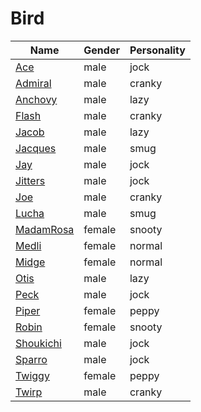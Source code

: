 # Bird

|Name|Gender|Personality|
|---|---|---|
|[Ace](./ace)|male|jock|
|[Admiral](./admiral)|male|cranky|
|[Anchovy](./anchovy)|male|lazy|
|[Flash](./flash)|male|cranky|
|[Jacob](./jacob)|male|lazy|
|[Jacques](./jacques)|male|smug|
|[Jay](./jay)|male|jock|
|[Jitters](./jitters)|male|jock|
|[Joe](./joe)|male|cranky|
|[Lucha](./lucha)|male|smug|
|[MadamRosa](./madamrosa)|female|snooty|
|[Medli](./medli)|female|normal|
|[Midge](./midge)|female|normal|
|[Otis](./otis)|male|lazy|
|[Peck](./peck)|male|jock|
|[Piper](./piper)|female|peppy|
|[Robin](./robin)|female|snooty|
|[Shoukichi](./shoukichi)|male|jock|
|[Sparro](./sparro)|male|jock|
|[Twiggy](./twiggy)|female|peppy|
|[Twirp](./twirp)|male|cranky|

